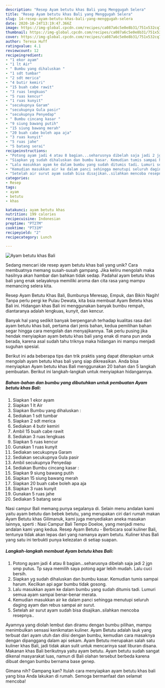 ```yaml
---
description: "Resep Ayam betutu khas Bali yang Menggugah Selera"
title: "Resep Ayam betutu khas Bali yang Menggugah Selera"
slug: 14-resep-ayam-betutu-khas-bali-yang-menggugah-selera
date: 2020-10-24T13:19:47.366Z
image: https://img-global.cpcdn.com/recipes/ca087a6c5e0e8b31/751x532cq70/ayam-betutu-khas-bali-foto-resep-utama.jpg
thumbnail: https://img-global.cpcdn.com/recipes/ca087a6c5e0e8b31/751x532cq70/ayam-betutu-khas-bali-foto-resep-utama.jpg
cover: https://img-global.cpcdn.com/recipes/ca087a6c5e0e8b31/751x532cq70/ayam-betutu-khas-bali-foto-resep-utama.jpg
author: Teresa Huff
ratingvalue: 4.1
reviewcount: 12
recipeingredient:
- "1 ekor ayam"
- "1 lt Air"
- " Bumbu yang dihaluskan "
- "1 sdt tumbar"
- "2 sdt merica"
- "4 butir kemiri"
- "15 buah cabe rawit"
- "3 ruas lengkuas"
- "5 ruas kencur"
- "1 ruas kunyit"
- "secukupnya Garam"
- "secukupnya Gula pasir"
- "secukupnya Penyedap"
- " Bumbu cincang kasar "
- "9 siung bawang putih"
- "15 siung bawang merah"
- "20 buah cabe boleh apa aja"
- "3 ruas kunyit"
- "5 ruas jahe"
- "5 batang serai"
recipeinstructions:
- "Potong ayam jadi 4 atau 8 bagian...seharusnya dibelah saja jadi 2 jgn smp putus. Tp saya memilih saya potong agar lebih mudah. Lalu cuci bersih."
- "Siapkan yg sudah dihaluskan dan bumbu kasar. Kemudian tumis sampai harum. Kecilkan api agar bumbu tidak gosong."
- "Lalu masukkan ayam ke dalam bumbu yang sudah ditumis tadi. Lumuri semua ayam sampai benar-benar merata."
- "Kemudian masukkan air ke dalam panci sehingga menutupi seluruh daging ayam dan rebus sampai air surut."
- "Setelah air surut ayam sudah bisa disajikan..silahkan mencoba resepnya.."
categories:
- Resep
tags:
- ayam
- betutu
- khas

katakunci: ayam betutu khas 
nutrition: 199 calories
recipecuisine: Indonesian
preptime: "PT27M"
cooktime: "PT31M"
recipeyield: "2"
recipecategory: Lunch

---
```



![Ayam betutu khas Bali](https://img-global.cpcdn.com/recipes/ca087a6c5e0e8b31/751x532cq70/ayam-betutu-khas-bali-foto-resep-utama.jpg)

Sedang mencari ide resep ayam betutu khas bali yang unik? Cara membuatnya memang susah-susah gampang. Jika keliru mengolah maka hasilnya akan hambar dan bahkan tidak sedap. Padahal ayam betutu khas bali yang enak selayaknya memiliki aroma dan cita rasa yang mampu memancing selera kita.

Resep Ayam Betutu Khas Bali, Bumbunya Meresap, Empuk, dan Bikin Nagih! Tanpa perlu pergi ke Pulau Dewata, kita bsia membuat Ayam Betetu khas Bali ini. Hidangan khas Bali ini menggunakan banyak bumbu rempah, diantaranya adalah lengkuas, kunyit, dan kencur.

Banyak hal yang sedikit banyak berpengaruh terhadap kualitas rasa dari ayam betutu khas bali, pertama dari jenis bahan, kedua pemilihan bahan segar hingga cara mengolah dan menyajikannya. Tak perlu pusing jika hendak menyiapkan ayam betutu khas bali yang enak di mana pun anda berada, karena asal sudah tahu triknya maka hidangan ini mampu menjadi suguhan spesial.


Berikut ini ada beberapa tips dan trik praktis yang dapat diterapkan untuk mengolah ayam betutu khas bali yang siap dikreasikan. Anda bisa menyiapkan Ayam betutu khas Bali menggunakan 20 bahan dan 5 langkah pembuatan. Berikut ini langkah-langkah untuk menyiapkan hidangannya.

<!--inarticleads1-->

##### Bahan-bahan dan bumbu yang dibutuhkan untuk pembuatan Ayam betutu khas Bali:

1. Siapkan 1 ekor ayam
1. Siapkan 1 lt Air
1. Siapkan  Bumbu yang dihaluskan :
1. Sediakan 1 sdt tumbar
1. Siapkan 2 sdt merica
1. Sediakan 4 butir kemiri
1. Ambil 15 buah cabe rawit
1. Sediakan 3 ruas lengkuas
1. Siapkan 5 ruas kencur
1. Gunakan 1 ruas kunyit
1. Sediakan secukupnya Garam
1. Sediakan secukupnya Gula pasir
1. Ambil secukupnya Penyedap
1. Sediakan  Bumbu cincang kasar :
1. Siapkan 9 siung bawang putih
1. Siapkan 15 siung bawang merah
1. Siapkan 20 buah cabe boleh apa aja
1. Siapkan 3 ruas kunyit
1. Gunakan 5 ruas jahe
1. Sediakan 5 batang serai


Nasi campur Bali memang punya segalanya di. Selain menu andalan kami yaitu ayam betutu dan bebek betutu, yang merupakan ciri dari rumah makan Ayam Betutu khas Gilimanuk, kami juga menyediakan aneka masakan lainnya, sperti : Nasi Campur Bali Tempo Doeloe, yang menjadi menu andalan kami yang kedua. Resep Ayam Betutu - Berbicara soal kuliner Bali, tentunya tidak akan lepas dari yang namanya ayam betutu. Kuliner khas Bali yang satu ini terbukti punya kelezatan di setiap suapan. 

<!--inarticleads2-->

##### Langkah-langkah membuat Ayam betutu khas Bali:

1. Potong ayam jadi 4 atau 8 bagian...seharusnya dibelah saja jadi 2 jgn smp putus. Tp saya memilih saya potong agar lebih mudah. Lalu cuci bersih.
1. Siapkan yg sudah dihaluskan dan bumbu kasar. Kemudian tumis sampai harum. Kecilkan api agar bumbu tidak gosong.
1. Lalu masukkan ayam ke dalam bumbu yang sudah ditumis tadi. Lumuri semua ayam sampai benar-benar merata.
1. Kemudian masukkan air ke dalam panci sehingga menutupi seluruh daging ayam dan rebus sampai air surut.
1. Setelah air surut ayam sudah bisa disajikan..silahkan mencoba resepnya..


Ayamnya yang diolah lembut dan diramu dengan bumbu pilihan, mampu menimbulkan sensasi kenikmatan kuliner. Ayam Betutu adalah lauk yang terbuat dari ayam utuh dan diisi dengan bumbu, kemudian cara masaknya dengan dipanggang dalam api sekam. Ayam Betutu merupakan salah satu kuliner khas Bali, jadi tidak akan sulit untuk mencarinya saat liburan disana. Makanan khas Bali berikutnya yaitu ayam betutu. Ayam betutu sudah sangat dikenal masyarakat luas, namun di Bali olahan tersebut berbeda karena dibuat dengan bumbu bernama base genep. 

Gimana nih? Gampang kan? Itulah cara menyiapkan ayam betutu khas bali yang bisa Anda lakukan di rumah. Semoga bermanfaat dan selamat mencoba!
